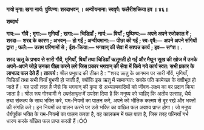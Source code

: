 **गावो मृगा: खगा नार्य: पुष्पिण्य: शरदाभवन् ।** **अन्वीयमाना: स्ववृषै: फलैरीशक्रिया इव ॥ ४६॥** 

**शब्दार्थ** 

**गाव:—** **गौवें** **; मृगा:—** **मृगियाँ** **; खगा:—** **चिडिय़ाँ** **; नार्य:—** **षियाँ** **; पुष्पिण्य:—** **अपने अपने रजोकाल में** **; शरदा—** **शरद के** **कारण** **; अभवन्—** **हो गईं** **; अन्वीयमाना:—** **पीछा की गईं** **; स्व-वृषै:—** **अपने अपने संगियों द्वारा** **; फलै:—** **उत्तम परिणामों से** **;** **ईश-क्रिया:—** **भगवान् की सेवा में सश्पन्न कार्य** **; इव—** **स²श।** **.** 

**शरद ऋतु के प्रभाव से सारी गौवें, मृगियाँ, षियाँ तथा चिडिय़ाँ ऋतुमती हो गईं और मैथुन** **सुख की खोज में उनके अपने-अपने जोड़े उनका पीछा करने लगे जिस प्रकार भगवान् की सेवा** **में किये गये कार्य स्वत: सभी प्रकार के लाभप्रद फल देते हैं।** **तात्पर्य :** श्रील प्रभुपाद की टीका है : ''शरद ऋतु के आगमन पर सारी गौवें, मृगियाँ, चिडिय़ाँ तथा सभी षियाँ गॢभणी हो जाती हैं, क्योंकि इस ऋतु में सामान्यत: सबके पति कामेच्छा के वशीभूत हो जाते हैं। यह उसी तरह है जैसे कि भगवान् की कृपा से अध्यात्मवादियों को जीवन-लक्ष्य का वर प्रदान किया जाता है। श्रील रूप गोस्वामी ने *उपदेशामृत* में उपदेश दिया है कि मनुष्य को चाहिए कि अतीव उत्साह, धैर्य तथा संकल्प के साथ भक्ति करे, यम-नियमों का पालन करे, अपने को भौतिक कल्मष से दूर रखे और भक्तों की संगति करे। इन नियमों का पालन करने पर उसे भक्ति का वांछित फल अवश्य प्राप्त होगा। जो मनुष्य धैर्यपूर्वक भक्ति के यम-नियमों का पालन करता है, वह कालक्रम में फल पाता है, जिस तरह पत्नियाँ गर्भ धारण करके वाँछित फल प्राप्त करती हैं।ÓÓ  